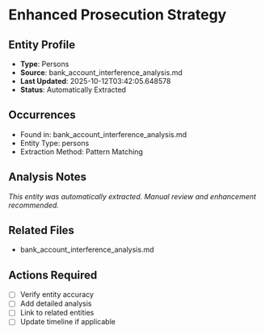 # Enhanced Prosecution Strategy

## Entity Profile
- **Type**: Persons
- **Source**: bank_account_interference_analysis.md
- **Last Updated**: 2025-10-12T03:42:05.648578
- **Status**: Automatically Extracted

## Occurrences
- Found in: bank_account_interference_analysis.md
- Entity Type: persons
- Extraction Method: Pattern Matching

## Analysis Notes
*This entity was automatically extracted. Manual review and enhancement recommended.*

## Related Files
- bank_account_interference_analysis.md

## Actions Required
- [ ] Verify entity accuracy
- [ ] Add detailed analysis
- [ ] Link to related entities
- [ ] Update timeline if applicable

